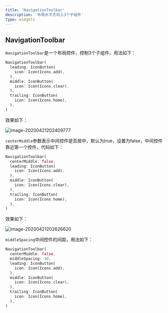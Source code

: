 ```yaml
---
title: 'NavigationToolbar'
description: '布局水平方向上3个子组件'
type: widgets
---
```




## NavigationToolbar

`NavigationToolbar`是一个布局控件，控制3个子组件，用法如下：

```dart
NavigationToolbar(
  leading: IconButton(
    icon: Icon(Icons.add),
  ),
  middle: IconButton(
    icon: Icon(Icons.clear),
  ),
  trailing: IconButton(
    icon: Icon(Icons.home),
  ),
)
```

效果如下：

![image-20200421202409777](http://img.laomengit.com/image-20200421202409777.png)



`centerMiddle`参数表示中间控件是否居中，默认为true，设置为false，中间控件靠近第一个控件，代码如下：

```dart
NavigationToolbar(
  centerMiddle: false,
  leading: IconButton(
    icon: Icon(Icons.add),
  ),
  middle: IconButton(
    icon: Icon(Icons.clear),
  ),
  trailing: IconButton(
    icon: Icon(Icons.home),
  ),
)
```

效果如下：

![image-20200421202626620](http://img.laomengit.com/image-20200421202626620.png)

`middleSpacing`中间控件的间距，用法如下：

```dart
NavigationToolbar(
  centerMiddle: false,
  middleSpacing: 30,
  leading: IconButton(
    icon: Icon(Icons.add),
  ),
  middle: IconButton(
    icon: Icon(Icons.clear),
  ),
  trailing: IconButton(
    icon: Icon(Icons.home),
  ),
)
```

